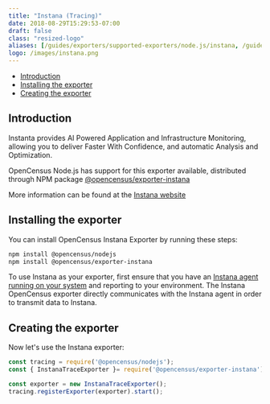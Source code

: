 ```yaml
---
title: "Instana (Tracing)"
date: 2018-08-29T15:29:53-07:00
draft: false
class: "resized-logo"
aliases: [/guides/exporters/supported-exporters/node.js/instana, /guides/exporters/supported-exporters/nodejs/instana]
logo: /images/instana.png
---
```


- [Introduction](#introduction)
- [Installing the exporter](#installing-the-exporter)
- [Creating the exporter](#creating-the-exporter)

## Introduction
Instanta provides AI Powered Application and Infrastructure Monitoring, allowing you to
deliver Faster With Confidence, and automatic Analysis and Optimization.

OpenCensus Node.js has support for this exporter available, distributed through NPM package [@opencensus/exporter-instana](https://www.npmjs.com/package/@opencensus/exporter-instana)

More information can be found at the [Instana website](https://www.instana.com/)

## Installing the exporter
You can install OpenCensus Instana Exporter by running these steps:

```bash
npm install @opencensus/nodejs
npm install @opencensus/exporter-instana
```

To use Instana as your exporter, first ensure that you have an [Instana agent running on your system](https://docs.instana.io/quick_start/getting_started/) and reporting to your environment. The Instana OpenCensus exporter directly communicates with the Instana agent in order to transmit data to Instana.

## Creating the exporter
Now let's use the Instana exporter:

```js
const tracing = require('@opencensus/nodejs');
const { InstanaTraceExporter }= require('@opencensus/exporter-instana');

const exporter = new InstanaTraceExporter();
tracing.registerExporter(exporter).start();
```
